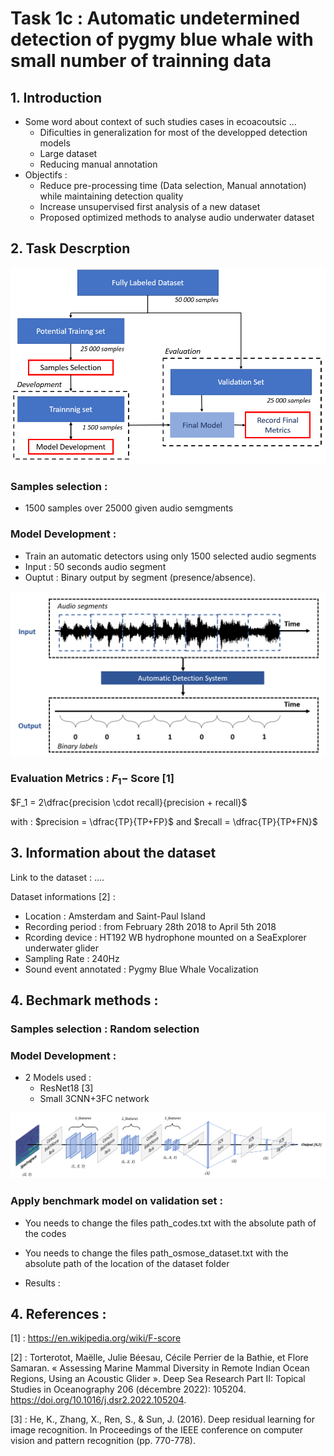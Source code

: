 # Task 1c : Automatic undetermined detection of pygmy blue whale with small number of trainning data

## 1. Introduction 

- Some word about context of such studies cases in ecoacoutsic ...
    - Dificulties in generalization for most of the developped detection models
    - Large dataset
    - Reducing manual annotation 
- Objectifs :
    - Reduce pre-processing time (Data selection, Manual annotation) while maintaining detection quality
    - Increase unsupervised first analysis of a new dataset
    - Proposed optimized methods to analyse audio underwater dataset 

## 2. Task Descrption  
![Alt text](task_fig2.png?raw=true "Test")


### Samples selection : 
- 1500 samples over 25000 given audio semgments

### Model Development : 
- Train an automatic detectors using only 1500 selected audio segments 
- Input : 50 seconds audio segment 
- Ouptut : Binary output by segment (presence/absence).

![Alt text](task_fig.png?raw=true "Test")

### Evaluation Metrics : $F_1-$ Score [1]

$F_1 = 2\dfrac{precision \cdot recall}{precision + recall}$

with : $precision = \dfrac{TP}{TP+FP}$ and $recall = \dfrac{TP}{TP+FN}$ 



## 3. Information about the dataset 
Link to the dataset : ....

Dataset informations [2] : 
- Location : Amsterdam and Saint-Paul Island
- Recording period : from February 28th 2018 to April 5th 2018 
- Rcording device : HT192 WB hydrophone mounted on a SeaExplorer underwater glider
- Sampling Rate : 240Hz
- Sound event annotated : Pygmy Blue Whale Vocalization


## 4. Bechmark methods :

### Samples selection : Random selection 
### Model Development : 
- 2 Models used :
    - ResNet18 [3]
    - Small 3CNN+3FC network 

![Alt text](Network_Schema.png?raw=true "Test")


### Apply benchmark model on validation set :

- You needs to change the files path_codes.txt with the absolute path of the codes
- You needs to change the files path_osmose_dataset.txt with the absolute path of the location of the dataset folder

- Results :


## 4. References :

[1] : https://en.wikipedia.org/wiki/F-score

[2] : Torterotot, Maëlle, Julie Béesau, Cécile Perrier de la Bathie, et Flore Samaran. « Assessing Marine Mammal Diversity in Remote Indian Ocean Regions, Using an Acoustic Glider ». Deep Sea Research Part II: Topical Studies in Oceanography 206 (décembre 2022): 105204. https://doi.org/10.1016/j.dsr2.2022.105204.

[3] : He, K., Zhang, X., Ren, S., & Sun, J. (2016). Deep residual learning for image recognition. In Proceedings of the IEEE conference on computer vision and pattern recognition (pp. 770-778).


